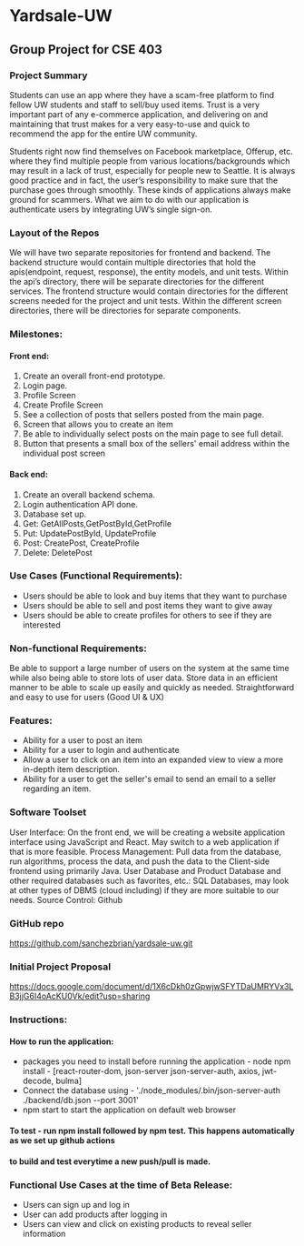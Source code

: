 # Yardsale-UW
## Group Project for CSE 403

### Project Summary
Students can use an app where they have a scam-free platform to find fellow UW students and staff to sell/buy used items. Trust is a very important part of any e-commerce application, and delivering on and maintaining that trust makes for a very easy-to-use and quick to recommend the app for the entire UW community.

Students right now find themselves on Facebook marketplace, Offerup, etc. where they find multiple people from various locations/backgrounds which may result in a lack of trust, especially for people new to Seattle. It is always good practice and in fact, the user’s responsibility to make sure that the purchase goes through smoothly. These kinds of applications always make ground for scammers. What we aim to do with our application is authenticate users by integrating UW’s single sign-on.

### Layout of the Repos
We will have two separate repositories for frontend and backend. The backend structure would contain multiple directories that hold the apis(endpoint, request, response), the entity models, and unit tests. Within the api’s directory, there will be separate directories for the different services. The frontend structure would contain directories for the different screens needed for the project and unit tests. Within the different screen directories, there will be directories for separate components.

### Milestones:
#### Front end:
1. Create an overall front-end prototype.
2. Login page.
3. Profile Screen
4. Create Profile Screen
5. See a collection of posts that sellers posted from the main page.
6. Screen that allows you to create an item
7. Be able to individually select posts on the main page to see full detail.
8. Button that presents a small box of the sellers' email address within the individual post screen

#### Back end:
1. Create an overall backend schema.
2. Login authentication API done.
3. Database set up.
4. Get: GetAllPosts,GetPostById,GetProfile
5. Put: UpdatePostById, UpdateProfile
6. Post: CreatePost, CreateProfile
7. Delete: DeletePost


### Use Cases (Functional Requirements):
- Users should be able to look and buy items that they want to purchase
- Users should be able to sell and post items they want to give away
- Users should be able to create profiles for others to see if they are interested

### Non-functional Requirements:
Be able to support a large number of users on the system at the same time while also being able to store lots of user data.
Store data in an efficient manner to be able to scale up easily and quickly as needed.
Straightforward and easy to use for users (Good UI & UX)

### Features:
* Ability for a user to post an item
* Ability for a user to login and authenticate
* Allow a user to click on an item into an expanded view to view a more in-depth item description.
* Ability for a user to get the seller's email to send an email to a seller regarding an item.

### Software Toolset
User Interface: On the front end, we will be creating a website application interface using JavaScript and React. May switch to a web application if that is more feasible.
Process Management: Pull data from the database, run algorithms, process the data, and push the data to the Client-side frontend using primarily Java.
User Database and Product Database and other required databases such as favorites, etc.: SQL Databases, may look at other types of DBMS (cloud including) if they are more suitable to our needs.
Source Control: Github

### GitHub repo
https://github.com/sanchezbrian/yardsale-uw.git

### Initial Project Proposal
https://docs.google.com/document/d/1X6cDkh0zGpwjwSFYTDaUMRYVx3LB3jjG6I4oAcKU0Vk/edit?usp=sharing

### Instructions:
#### How to run the application:
  - packages you need to install before running the application - node
  npm install - [react-router-dom, json-server json-server-auth, axios, jwt-decode, bulma]
  - Connect the database using - './node_modules/.bin/json-server-auth ./backend/db.json --port 3001'
  - npm start to start the application on default web browser

  #### To test - run npm install followed by npm test. This happens automatically as we set up github actions
  #### to build and test everytime a new push/pull is made.

### Functional Use Cases at the time of Beta Release:
- Users can sign up and log in
- User can add products after logging in
- Users can view and click on existing products to reveal seller information
